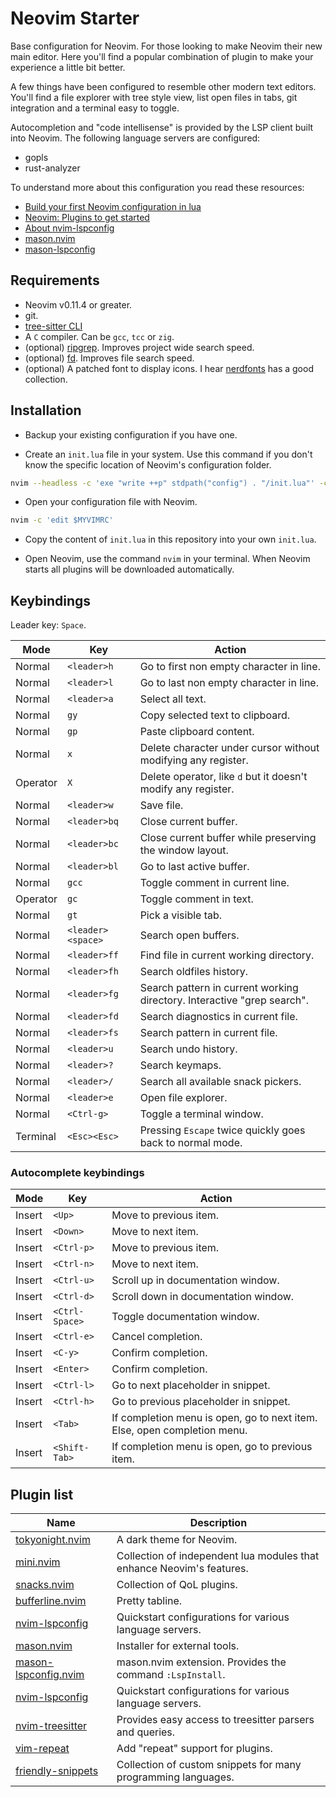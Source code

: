 # Neovim Starter

Base configuration for Neovim. For those looking to make Neovim their new main editor. Here you'll find a popular combination of plugin to make your experience a little bit better.

A few things have been configured to resemble other modern text editors. You'll find a file explorer with tree style view, list open files in tabs, git integration and a terminal easy to toggle.

Autocompletion and "code intellisense" is provided by the LSP client built into Neovim. The following language servers are configured:

* gopls
* rust-analyzer

To understand more about this configuration you read these resources:

* [Build your first Neovim configuration in lua](https://vonheikemen.github.io/devlog/tools/build-your-first-lua-config-for-neovim/)
* [Neovim: Plugins to get started](https://vonheikemen.github.io/devlog/tools/neovim-plugins-to-get-started/)
* [About nvim-lspconfig](https://vonheikemen.github.io/learn-nvim/feature/lsp-setup.html#about-nvim-lspconfig)
* [mason.nvim](https://github.com/mason-org/mason.nvim/blob/main/doc/mason.txt)
* [mason-lspconfig](https://github.com/mason-org/mason-lspconfig.nvim/blob/main/doc/mason-lspconfig.txt)

## Requirements

* Neovim v0.11.4 or greater.
* git.
* [tree-sitter CLI](https://github.com/tree-sitter/tree-sitter)
* A `C` compiler. Can be `gcc`, `tcc` or `zig`.
* (optional) [ripgrep](https://github.com/BurntSushi/ripgrep). Improves project wide search speed.
* (optional) [fd](https://github.com/sharkdp/fd). Improves file search speed.
* (optional) A patched font to display icons. I hear [nerdfonts](https://www.nerdfonts.com/) has a good collection.

## Installation

* Backup your existing configuration if you have one.

* Create an `init.lua` file in your system. Use this command if you don't know the specific location of Neovim's configuration folder.

```sh
nvim --headless -c 'exe "write ++p" stdpath("config") . "/init.lua"' -c 'quit'
```

* Open your configuration file with Neovim.

```sh
nvim -c 'edit $MYVIMRC'
```

* Copy the content of `init.lua` in this repository into your own `init.lua`.

* Open Neovim, use the command `nvim` in your terminal. When Neovim starts all plugins will be downloaded automatically.

## Keybindings

Leader key: `Space`.

| Mode     | Key               | Action                                                                  |
| ---      | ---               | ---                                                                     |
| Normal   | `<leader>h`       | Go to first non empty character in line.                                |
| Normal   | `<leader>l`       | Go to last non empty character in line.                                 |
| Normal   | `<leader>a`       | Select all text.                                                        |
| Normal   | `gy`              | Copy selected text to clipboard.                                        |
| Normal   | `gp`              | Paste clipboard content.                                                |
| Normal   | `x`               | Delete character under cursor without modifying any register.           |
| Operator | `X`               | Delete operator, like `d` but it doesn't modify any register.           |
| Normal   | `<leader>w`       | Save file.                                                              |
| Normal   | `<leader>bq`      | Close current buffer.                                                   |
| Normal   | `<leader>bc`      | Close current buffer while preserving the window layout.                |
| Normal   | `<leader>bl`      | Go to last active buffer.                                               |
| Normal   | `gcc`             | Toggle comment in current line.                                         |
| Operator | `gc`              | Toggle comment in text.                                                 |
| Normal   | `gt`              | Pick a visible tab.                                                     |
| Normal   | `<leader><space>` | Search open buffers.                                                    |
| Normal   | `<leader>ff`      | Find file in current working directory.                                 |
| Normal   | `<leader>fh`      | Search oldfiles history.                                                |
| Normal   | `<leader>fg`      | Search pattern in current working directory. Interactive "grep search". |
| Normal   | `<leader>fd`      | Search diagnostics in current file.                                     |
| Normal   | `<leader>fs`      | Search pattern in current file.                                         |
| Normal   | `<leader>u`       | Search undo history.                                                    |
| Normal   | `<leader>?`       | Search keymaps.                                                         |
| Normal   | `<leader>/`       | Search all available snack pickers.                                     |
| Normal   | `<leader>e`       | Open file explorer.                                                     |
| Normal   | `<Ctrl-g>`        | Toggle a terminal window.                                               |
| Terminal | `<Esc><Esc>`      | Pressing `Escape` twice quickly goes back to normal mode.               |

### Autocomplete keybindings

| Mode   | Key           | Action                                                                   |
| ---    | ---           | ---                                                                      |
| Insert | `<Up>`        | Move to previous item.                                                   |
| Insert | `<Down>`      | Move to next item.                                                       |
| Insert | `<Ctrl-p>`    | Move to previous item.                                                   |
| Insert | `<Ctrl-n>`    | Move to next item.                                                       |
| Insert | `<Ctrl-u>`    | Scroll up in documentation window.                                       |
| Insert | `<Ctrl-d>`    | Scroll down in documentation window.                                     |
| Insert | `<Ctrl-Space>`| Toggle documentation window.                                             |
| Insert | `<Ctrl-e>`    | Cancel completion.                                                       |
| Insert | `<C-y>`       | Confirm completion.                                                      |
| Insert | `<Enter>`     | Confirm completion.                                                      |
| Insert | `<Ctrl-l>`    | Go to next placeholder in snippet.                                       |
| Insert | `<Ctrl-h>`    | Go to previous placeholder in snippet.                                   |
| Insert | `<Tab>`       | If completion menu is open, go to next item. Else, open completion menu. |
| Insert | `<Shift-Tab>` | If completion menu is open, go to previous item.                         |

## Plugin list

| Name                                                                  | Description                                                           |
| ---                                                                   | ---                                                                   |
| [tokyonight.nvim](https://github.com/folke/tokyonight.nvim)           | A dark theme for Neovim.                                              |
| [mini.nvim](https://github.com/nvim-mini/mini.nvim)                   | Collection of independent lua modules that enhance Neovim's features. |
| [snacks.nvim](https://github.com/folke/snacks.nvim)                   | Collection of QoL plugins.                                            |
| [bufferline.nvim](https://github.com/akinsho/bufferline.nvim)         | Pretty tabline.                                                       |
| [nvim-lspconfig](https://github.com/neovim/nvim-lspconfig)            | Quickstart configurations for various language servers.               |
| [mason.nvim](https://github.com/mason-org/mason.nvim)                 | Installer for external tools.                                         |
| [mason-lspconfig.nvim](https://github.com/mason-org/mason.nvim)       | mason.nvim extension. Provides the command `:LspInstall`.             |
| [nvim-lspconfig](https://github.com/neovim/nvim-lspconfig)            | Quickstart configurations for various language servers.               |
| [nvim-treesitter](https://github.com/nvim-treesitter/nvim-treesitter) | Provides easy access to treesitter parsers and queries.               |
| [vim-repeat](https://github.com/tpope/vim-repeat)                     | Add "repeat" support for plugins.                                     |
| [friendly-snippets](https://github.com/rafamadriz/friendly-snippets)  | Collection of custom snippets for many programming languages.         |


